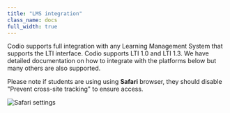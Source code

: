 ```yaml
---
title: "LMS integration"
class_name: docs
full_width: true
---
```


Codio supports full integration with any Learning Management System that supports the LTI interface. Codio supports LTI 1.0 and LTI 1.3. We have detailed documentation on how to integrate with the platforms below but many others are also supported.

Please note if students are using using **Safari** browser, they should disable "Prevent cross-site tracking" to ensure access.

<img alt="Safari settings" src="/img/docs/crosssitetracking.png" class="simple"/>

